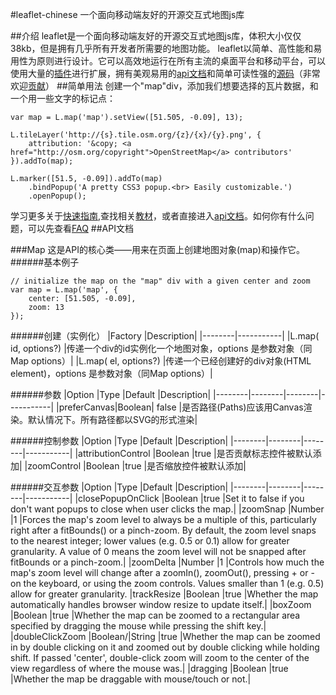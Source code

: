 #leaflet-chinese
一个面向移动端友好的开源交互式地图js库

##介绍
leaflet是一个面向移动端友好的开源交互式地图js库，体积大小仅仅38kb，但是拥有几乎所有开发者所需要的地图功能。
leaflet以简单、高性能和易用性为原则进行设计。它可以高效地运行在所有主流的桌面平台和移动平台，可以使用大量的[插件](http://leafletjs.com/plugins.html)进行扩展，拥有美观易用的[api文档](http://leafletjs.com/reference-1.2.0.html)和简单可读性强的[源码](https://github.com/Leaflet/Leaflet)（非常欢迎[贡献](https://github.com/Leaflet/Leaflet/blob/master/CONTRIBUTING.md)）
##简单用法
创建一个"map"div，添加我们想要选择的瓦片数据，和一个用一些文字的标记点：
```
var map = L.map('map').setView([51.505, -0.09], 13);

L.tileLayer('http://{s}.tile.osm.org/{z}/{x}/{y}.png', {
    attribution: '&copy; <a href="http://osm.org/copyright">OpenStreetMap</a> contributors'
}).addTo(map);

L.marker([51.5, -0.09]).addTo(map)
    .bindPopup('A pretty CSS3 popup.<br> Easily customizable.')
    .openPopup();
```

学习更多关于[快速指南](http://leafletjs.com/examples/quick-start/),查找相关[教材]()，或者直接进入[api文档](http://leafletjs.com/reference-1.2.0.html)。如何你有什么问题，可以先查看[FAQ](https://github.com/Leaflet/Leaflet/blob/master/FAQ.md)
##API文档

###Map
这是API的核心类——用来在页面上创建地图对象(map)和操作它。
######基本例子
```
// initialize the map on the "map" div with a given center and zoom
var map = L.map('map', {
    center: [51.505, -0.09],
    zoom: 13
});
```
######创建（实例化）
|Factory |Description|
|--------|-----------|
|L.map(<String> id, <Map options> options?)  |传递一个div的id实例化一个地图对象，options 是参数对象（同Map options）|
|L.map(<HTMLElement> el, <Map options> options?) |传递一个已经创建好的div对象(HTML element)，options 是参数对象（同Map options）|

######参数
|Option  |Type    |Default |Description|
|--------|--------|--------|-----------|
|preferCanvas|Boolean| false   |是否路径(Paths)应该用Canvas渲染。默认情况下。所有路径都以SVG的形式渲染|

######控制参数
|Option  |Type    |Default |Description|
|--------|--------|--------|-----------|
|attributionControl  |Boolean |true    |是否贡献标志控件被默认添加|
|zoomControl |Boolean |true    |是否缩放控件被默认添加|

######交互参数
|Option  |Type    |Default |Description|
|--------|--------|--------|-----------|
|closePopupOnClick   |Boolean |true    |Set it to false if you don't want popups to close when user clicks the map.|
|zoomSnap    |Number  |1   |Forces the map's zoom level to always be a multiple of this, particularly right after a fitBounds() or a pinch-zoom. By default, the zoom level snaps to the nearest integer; lower values (e.g. 0.5 or 0.1) allow for greater granularity. A value of 0 means the zoom level will not be snapped after fitBounds or a pinch-zoom.|
|zoomDelta   |Number  |1   |Controls how much the map's zoom level will change after a zoomIn(), zoomOut(), pressing + or - on the keyboard, or using the zoom controls. Values smaller than 1 (e.g. 0.5) allow for greater granularity.
|trackResize |Boolean |true    |Whether the map automatically handles browser window resize to update itself.|
|boxZoom |Boolean |true    |Whether the map can be zoomed to a rectangular area specified by dragging the mouse while pressing the shift key.|
|doubleClickZoom |Boolean/|String  |true    |Whether the map can be zoomed in by double clicking on it and zoomed out by double clicking while holding shift. If passed 'center', double-click zoom will zoom to the center of the view regardless of where the mouse was.|
|dragging    |Boolean |true    |Whether the map be draggable with mouse/touch or not.|